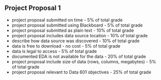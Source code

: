 ## Project Proposal 1
- project proposal submitted on time - 5% of total grade
- project proposal submitted using Blackboard - 5% of total grade
- project proposal submitted as plain text - 10% of total grade
- project proposal includes data source location - 10% of total grade
- describe how data source was discovered - 10% of total grade
- data is free to download - no cost - 5% of total grade
- data is legal to access - 5% of total grade
- documented EDA is not available for the data - 20% of total grade
- project proposal include size of data (rows, columns, megabytes) - 5% of total grade
- project proposal relevant to Data 601 objectives - 25% of total grade

